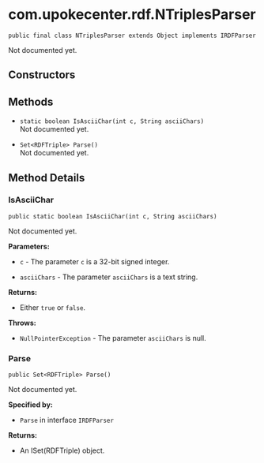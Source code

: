 # com.upokecenter.rdf.NTriplesParser

    public final class NTriplesParser extends Object implements IRDFParser

Not documented yet.

## Constructors

## Methods

* `static boolean IsAsciiChar(int c,
 String asciiChars)`<br>
 Not documented yet.

* `Set<RDFTriple> Parse()`<br>
 Not documented yet.

## Method Details

### IsAsciiChar

    public static boolean IsAsciiChar(int c, String asciiChars)

Not documented yet.

**Parameters:**

* <code>c</code> - The parameter <code>c</code> is a 32-bit signed integer.

* <code>asciiChars</code> - The parameter <code>asciiChars</code> is a text string.

**Returns:**

* Either <code>true</code> or <code>false</code>.

**Throws:**

* <code>NullPointerException</code> - The parameter <code>asciiChars</code> is null.

### Parse

    public Set<RDFTriple> Parse()

Not documented yet.

**Specified by:**

* <code>Parse</code> in interface <code>IRDFParser</code>

**Returns:**

* An ISet(RDFTriple) object.
